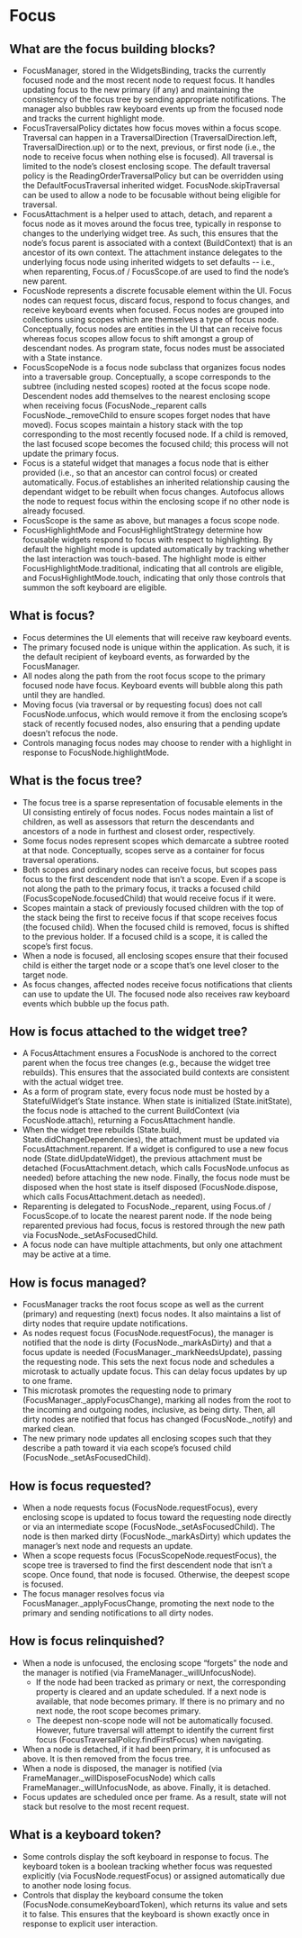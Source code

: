 # Focus


## What are the focus building blocks?

* FocusManager, stored in the WidgetsBinding, tracks the currently focused node and the most recent node to request focus. It handles updating focus to the new primary \(if any\) and maintaining the consistency of the focus tree by sending appropriate notifications. The manager also bubbles raw keyboard events up from the focused node and tracks the current highlight mode.
* FocusTraversalPolicy dictates how focus moves within a focus scope. Traversal can happen in a TraversalDirection \(TraversalDirection.left, TraversalDirection.up\) or to the next, previous, or first node \(i.e., the node to receive focus when nothing else is focused\). All traversal is limited to the node’s closest enclosing scope. The default traversal policy is the ReadingOrderTraversalPolicy but can be overridden using the DefaultFocusTraversal inherited widget. FocusNode.skipTraversal can be used to allow a node to be focusable without being eligible for traversal.
* FocusAttachment is a helper used to attach, detach, and reparent a focus node as it moves around the focus tree, typically in response to changes to the underlying widget tree. As such, this ensures that the node’s focus parent is associated with a context \(BuildContext\) that is an ancestor of its own context.  The attachment instance delegates to the underlying focus node using inherited widgets to set defaults -- i.e., when reparenting, Focus.of / FocusScope.of are used to find the node’s new parent.
* FocusNode represents a discrete focusable element within the UI. Focus nodes can request focus, discard focus, respond to focus changes, and receive keyboard events when focused. Focus nodes are grouped into collections using scopes which are themselves a type of focus node. Conceptually, focus nodes are entities in the UI that can receive focus whereas focus scopes allow focus to shift amongst a group of descendant nodes. As program state, focus nodes must be associated with a State instance.
* FocusScopeNode is a focus node subclass that organizes focus nodes into a traversable group. Conceptually, a scope corresponds to the subtree \(including nested scopes\) rooted at the focus scope node. Descendent nodes add themselves to the nearest enclosing scope when receiving focus \(FocusNode.\_reparent calls FocusNode.\_removeChild to ensure scopes forget nodes that have moved\). Focus scopes maintain a history stack with the top corresponding to the most recently focused node. If a child is removed, the last focused scope becomes the focused child; this process will not update the primary focus.
* Focus is a stateful widget that manages a focus node that is either provided \(i.e., so that an ancestor can control focus\) or created automatically. Focus.of establishes an inherited relationship causing the dependant widget to be rebuilt when focus changes. Autofocus allows the node to request focus within the enclosing scope if no other node is already focused.
* FocusScope is the same as above, but manages a focus scope node.
* FocusHighlightMode and FocusHighlightStrategy determine how focusable widgets respond to focus with respect to highlighting. By default the highlight mode is updated automatically by tracking whether the last interaction was touch-based. The highlight mode is either FocusHighlightMode.traditional, indicating that all controls are eligible, and FocusHighlightMode.touch, indicating that only those controls that summon the soft keyboard are eligible.

## What is focus?

* Focus determines the UI elements that will receive raw keyboard events.
* The primary focused node is unique within the application. As such, it is the default recipient of keyboard events, as forwarded by the FocusManager. 
* All nodes along the path from the root focus scope to the primary focused node have focus. Keyboard events will bubble along this path until they are handled.
* Moving focus \(via traversal or by requesting focus\) does not call FocusNode.unfocus, which would remove it from the enclosing scope’s stack of recently focused nodes, also ensuring that a pending update doesn’t refocus the node.
* Controls managing focus nodes may choose to render with a highlight in response to FocusNode.highlightMode.

## What is the focus tree?

* The focus tree is a sparse representation of focusable elements in the UI consisting entirely of focus nodes. Focus nodes maintain a list of children, as well as assessors that return the descendants and ancestors of a node in furthest and closest order, respectively.
* Some focus nodes represent scopes which demarcate a subtree rooted at that node. Conceptually, scopes serve as a container for focus traversal operations.
* Both scopes and ordinary nodes can receive focus, but scopes pass focus to the first descendent node that isn’t a scope. Even if a scope is not along the path to the primary focus, it tracks a focused child \(FocusScopeNode.focusedChild\) that would receive focus if it were.
* Scopes maintain a stack of previously focused children with the top of the stack being the first to receive focus if that scope receives focus \(the focused child\). When the focused child is removed, focus is shifted to the previous holder. If a focused child is a scope, it is called the scope’s first focus.
* When a node is focused, all enclosing scopes ensure that their focused child is either the target node or a scope that’s one level closer to the target node.
* As focus changes, affected nodes receive focus notifications that clients can use to update the UI. The focused node also receives raw keyboard events which bubble up the focus path.

## How is focus attached to the widget tree?

* A FocusAttachment ensures a FocusNode is anchored to the correct parent when the focus tree changes \(e.g., because the widget tree rebuilds\). This ensures that the associated build contexts are consistent with the actual widget tree.
* As a form of program state, every focus node must be hosted by a StatefulWidget’s State instance. When state is initialized \(State.initState\), the focus node is attached to the current BuildContext \(via FocusNode.attach\), returning a FocusAttachment handle.
* When the widget tree rebuilds \(State.build, State.didChangeDependencies\), the attachment must be updated via FocusAttachment.reparent. If a widget is configured to use a new focus node \(State.didUpdateWidget\), the previous attachment must be detached \(FocusAttachment.detach, which calls FocusNode.unfocus as needed\) before attaching the new node. Finally, the focus node must be disposed when the host state is itself disposed \(FocusNode.dispose, which calls FocusAttachment.detach as needed\).
* Reparenting is delegated to FocusNode.\_reparent, using Focus.of / FocusScope.of to locate the nearest parent node. If the node being reparented previous had focus, focus is restored through the new path via FocusNode.\_setAsFocusedChild.
* A focus node can have multiple attachments, but only one attachment may be active at a time.

## How is focus managed?

* FocusManager tracks the root focus scope as well as the current \(primary\) and requesting \(next\) focus nodes. It also maintains a list of dirty nodes that require update notifications.
* As nodes request focus \(FocusNode.requestFocus\), the manager is notified that the node is dirty \(FocusNode.\_markAsDirty\) and that a focus update is needed \(FocusManager.\_markNeedsUpdate\), passing the requesting node. This sets the next focus node and schedules a microtask to actually update focus. This can delay focus updates by up to one frame.
* This microtask promotes the requesting node to primary \(FocusManager.\_applyFocusChange\), marking all nodes from the root to the incoming and outgoing nodes, inclusive, as being dirty. Then, all dirty nodes are notified that focus has changed \(FocusNode.\_notify\) and marked clean.
* The new primary node updates all enclosing scopes such that they describe a path toward it via each scope’s focused child \(FocusNode.\_setAsFocusedChild\).

## How is focus requested?

* When a node requests focus \(FocusNode.requestFocus\), every enclosing scope is updated to focus toward the requesting node directly or via an intermediate scope \(FocusNode.\_setAsFocusedChild\). The node is then marked dirty \(FocusNode.\_markAsDirty\) which updates the manager’s next node and requests an update.
* When a scope requests focus \(FocusScopeNode.requestFocus\), the scope tree is traversed to find the first descendent node that isn’t a scope. Once found, that node is focused. Otherwise, the deepest scope is focused.
* The focus manager resolves focus via FocusManager.\_applyFocusChange, promoting the next node to the primary and sending notifications to all dirty nodes.

## How is focus relinquished?

* When a node is unfocused, the enclosing scope “forgets” the node and the manager is notified \(via FrameManager.\_willUnfocusNode\).
  * If the node had been tracked as primary or next, the corresponding property is cleared and an update scheduled. If a next node is available, that node becomes primary. If there is no primary and no next node, the root scope becomes primary.
  * The deepest non-scope node will not be automatically focused. However, future traversal will attempt to identify the current first focus \(FocusTraversalPolicy.findFirstFocus\) when navigating.
* When a node is detached, if it had been primary, it is unfocused as above. It is then removed from the focus tree.
* When a node is disposed, the manager is notified \(via FrameManager.\_willDisposeFocusNode\) which calls FrameManager.\_willUnfocusNode, as above. Finally, it is detached.
* Focus updates are scheduled once per frame. As a result, state will not stack but resolve to the most recent request.

## What is a keyboard token?

* Some controls display the soft keyboard in response to focus. The keyboard token is a boolean tracking whether focus was requested explicitly \(via FocusNode.requestFocus\) or assigned automatically due to another node losing focus.
* Controls that display the keyboard consume the token \(FocusNode.consumeKeyboardToken\), which returns its value and sets it to false. This ensures that the keyboard is shown exactly once in response to explicit user interaction.

